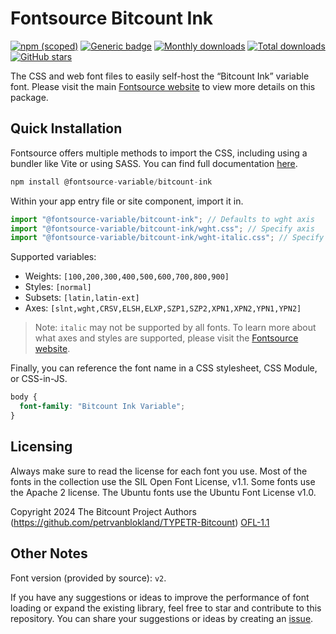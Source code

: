 # Fontsource Bitcount Ink

[![npm (scoped)](https://img.shields.io/npm/v/@fontsource-variable/bitcount-ink?color=brightgreen)](https://www.npmjs.com/package/@fontsource-variable/bitcount-ink) [![Generic badge](https://img.shields.io/badge/fontsource-passing-brightgreen)](https://github.com/fontsource/fontsource) [![Monthly downloads](https://badgen.net/npm/dm/@fontsource-variable/bitcount-ink)](https://github.com/fontsource/fontsource) [![Total downloads](https://badgen.net/npm/dt/@fontsource-variable/bitcount-ink)](https://github.com/fontsource/fontsource) [![GitHub stars](https://img.shields.io/github/stars/fontsource/fontsource.svg?style=social&label=Star)](https://github.com/fontsource/fontsource/stargazers)

The CSS and web font files to easily self-host the “Bitcount Ink” variable font. Please visit the main [Fontsource website](https://fontsource.org/fonts/bitcount-ink) to view more details on this package.

## Quick Installation

Fontsource offers multiple methods to import the CSS, including using a bundler like Vite or using SASS. You can find full documentation [here](https://fontsource.org/docs/getting-started/introduction).

```javascript
npm install @fontsource-variable/bitcount-ink
```

Within your app entry file or site component, import it in.

```javascript
import "@fontsource-variable/bitcount-ink"; // Defaults to wght axis
import "@fontsource-variable/bitcount-ink/wght.css"; // Specify axis
import "@fontsource-variable/bitcount-ink/wght-italic.css"; // Specify axis and style
```

Supported variables:
- Weights: `[100,200,300,400,500,600,700,800,900]`
- Styles: `[normal]`
- Subsets: `[latin,latin-ext]`
- Axes: `[slnt,wght,CRSV,ELSH,ELXP,SZP1,SZP2,XPN1,XPN2,YPN1,YPN2]`

> Note: `italic` may not be supported by all fonts. To learn more about what axes and styles are supported, please visit the [Fontsource website](https://fontsource.org/fonts/bitcount-ink).

Finally, you can reference the font name in a CSS stylesheet, CSS Module, or CSS-in-JS.

```css
body {
  font-family: "Bitcount Ink Variable";
}
```

## Licensing
Always make sure to read the license for each font you use. Most of the fonts in the collection use the SIL Open Font License, v1.1. Some fonts use the Apache 2 license. The Ubuntu fonts use the Ubuntu Font License v1.0.

Copyright 2024 The Bitcount Project Authors (https://github.com/petrvanblokland/TYPETR-Bitcount)
[OFL-1.1](https://openfontlicense.org)

## Other Notes
Font version (provided by source): `v2`.

If you have any suggestions or ideas to improve the performance of font loading or expand the existing library, feel free to star and contribute to this repository. You can share your suggestions or ideas by creating an [issue](https://github.com/fontsource/fontsource/issues).